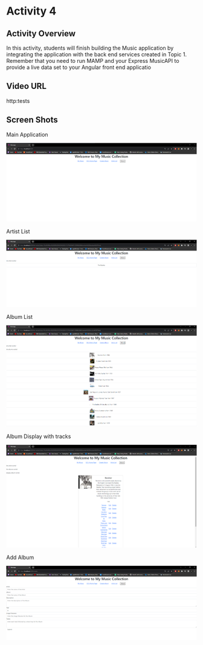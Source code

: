 # Activity 4

 ## Activity Overview
In this activity, students will finish building the Music application by integrating the application with the back end services created in Topic 1. Remember that you need to run MAMP and your Express MusicAPI to provide a live data set to your Angular front end applicatio

## Video URL
http:tests

## Screen Shots

Main Application

![Main Application](screenshots/Main_Application.png)

Artist List

![Artist List](screenshots/Artist_List.png)

Album List

![Album List](screenshots/Album_List.png)

Album Display with tracks

![Album Display with tracks](screenshots/Album_With_Tracks.png)

Add Album

![Add Album](screenshots/Add_Album.png)